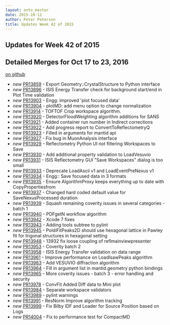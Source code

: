 ```yaml
---
layout: onto_master
date: 2015-10-12
author: Peter Peterson
title: Updates Week 42 of 2015
---
```

Updates for Week 42 of 2015
---------------------------

Detailed Merges for Oct 17 to 23, 2016
--------------------------------------
[on github](https://github.com/mantidproject/mantid/pulls?q=is%3Apr+merged%3A2016-10-18..2016-10-23)

* *new* [PR13859](https://github.com/mantidproject/mantid/pull/13859) - Export Geometry::CrystalStructure to Python interface
* *new* [PR13896](https://github.com/mantidproject/mantid/pull/13896) - ISIS Energy Transfer check for background start/end in Plot Time validation
* *new* [PR13903](https://github.com/mantidproject/mantid/pull/13903) - Engg: improved 'plot focused data'
* *new* [PR13904](https://github.com/mantidproject/mantid/pull/13904) - plotMD: add menu option to change normalization
* *new* [PR13914](https://github.com/mantidproject/mantid/pull/13914) - TOFTOF Crop workspace algorithm.
* *new* [PR13920](https://github.com/mantidproject/mantid/pull/13920) - DetectorFloodWeighting algorithm additions for SANS
* *new* [PR13921](https://github.com/mantidproject/mantid/pull/13921) - Added container run number in Indirect corrections
* *new* [PR13922](https://github.com/mantidproject/mantid/pull/13922) - Add progress report to ConvertToReflectometryQ
* *new* [PR13923](https://github.com/mantidproject/mantid/pull/13923) - Filled in arguments for mantid api
* *new* [PR13927](https://github.com/mantidproject/mantid/pull/13927) - Fix bug in MuonAnalysis interface
* *new* [PR13929](https://github.com/mantidproject/mantid/pull/13929) - Reflectometry Python UI not filtering Workspaces to Save
* *new* [PR13930](https://github.com/mantidproject/mantid/pull/13930) - Add additional property validation to LoadVesuvio
* *new* [PR13931](https://github.com/mantidproject/mantid/pull/13931) - ISIS Reflectometry GUI "Save Workspaces" dialog is too small
* *new* [PR13933](https://github.com/mantidproject/mantid/pull/13933) - Deprecate LoadAscii v1 and LoadEventPreNexus v1
* *new* [PR13934](https://github.com/mantidproject/mantid/pull/13934) - Engg:: Save focused data in 3 formats
* *new* [PR13935](https://github.com/mantidproject/mantid/pull/13935) - Ensure AlgorithmProxy keeps everything up to date with CopyPropertiesfrom
* *new* [PR13937](https://github.com/mantidproject/mantid/pull/13937) - Changed hard coded default value for SaveNexusProcessed duration
* *new* [PR13939](https://github.com/mantidproject/mantid/pull/13939) - Squash remaining coverity issues in several categories - batch 1
* *new* [PR13940](https://github.com/mantidproject/mantid/pull/13940) - PDFgetN workflow algorithm
* *new* [PR13942](https://github.com/mantidproject/mantid/pull/13942) - Xcode 7 fixes
* *new* [PR13943](https://github.com/mantidproject/mantid/pull/13943) - Adding tools subtree to pylint
* *new* [PR13945](https://github.com/mantidproject/mantid/pull/13945) - PoldiFitPeaks2D should use hexagonal lattice in Pawley fit for trigonal structures in hexagonal setting
* *new* [PR13948](https://github.com/mantidproject/mantid/pull/13948) - 13932 fix loose coupling of reflmainviewpresenter
* *new* [PR13953](https://github.com/mantidproject/mantid/pull/13953) - Coverity batch 2
* *new* [PR13958](https://github.com/mantidproject/mantid/pull/13958) - ISIS Energy Transfer validation on data range
* *new* [PR13961](https://github.com/mantidproject/mantid/pull/13961) - Improve performance on LoadIsawPeaks algorithm
* *new* [PR13963](https://github.com/mantidproject/mantid/pull/13963) - Add VESUVIO diffraction algorithm
* *new* [PR13964](https://github.com/mantidproject/mantid/pull/13964) - Fill in argument list in mantid.geometry python bindings
* *new* [PR13965](https://github.com/mantidproject/mantid/pull/13965) - More coverity issues - batch 3 - error handling and security
* *new* [PR13978](https://github.com/mantidproject/mantid/pull/13978) - ConvFit Added Diff data to Mini plot
* *new* [PR13984](https://github.com/mantidproject/mantid/pull/13984) - Separate workspace validators
* *new* [PR13989](https://github.com/mantidproject/mantid/pull/13989) - pylint warnings
* *new* [PR13991](https://github.com/mantidproject/mantid/pull/13991) - ResNorm Improve algorithm tracking
* *new* [PR13999](https://github.com/mantidproject/mantid/pull/13999) - Fix Bilby IDF and Loader for Source Position based on Logs
* *new* [PR14004](https://github.com/mantidproject/mantid/pull/14004) - Fix to performance test for CompactMD
